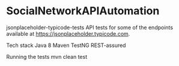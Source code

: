 # SocialNetworkAPIAutomation
jsonplaceholder-typicode-tests
API tests for some of the endpoints available at https://jsonplaceholder.typicode.com.

Tech stack
Java 8
Maven
TestNG
REST-assured

Running the tests
mvn clean test
